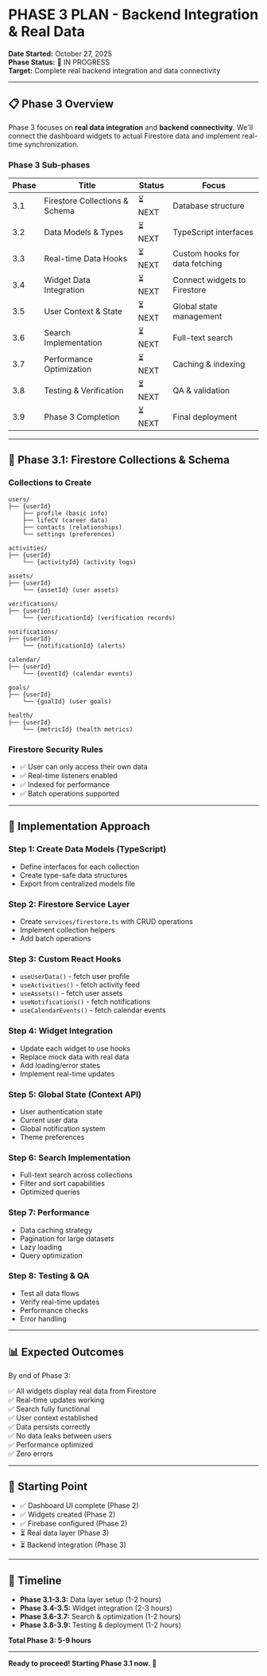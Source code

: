 # PHASE 3 PLAN - Backend Integration & Real Data

**Date Started:** October 27, 2025  
**Phase Status:** 🚀 IN PROGRESS  
**Target:** Complete real backend integration and data connectivity  

---

## 📋 Phase 3 Overview

Phase 3 focuses on **real data integration** and **backend connectivity**. We'll connect the dashboard widgets to actual Firestore data and implement real-time synchronization.

### Phase 3 Sub-phases

| Phase | Title | Status | Focus |
|-------|-------|--------|-------|
| 3.1 | Firestore Collections & Schema | ⏳ NEXT | Database structure |
| 3.2 | Data Models & Types | ⏳ NEXT | TypeScript interfaces |
| 3.3 | Real-time Data Hooks | ⏳ NEXT | Custom hooks for data fetching |
| 3.4 | Widget Data Integration | ⏳ NEXT | Connect widgets to Firestore |
| 3.5 | User Context & State | ⏳ NEXT | Global state management |
| 3.6 | Search Implementation | ⏳ NEXT | Full-text search |
| 3.7 | Performance Optimization | ⏳ NEXT | Caching & indexing |
| 3.8 | Testing & Verification | ⏳ NEXT | QA & validation |
| 3.9 | Phase 3 Completion | ⏳ NEXT | Final deployment |

---

## 🎯 Phase 3.1: Firestore Collections & Schema

### Collections to Create

```
users/
├── {userId}
    ├── profile (basic info)
    ├── lifeCV (career data)
    ├── contacts (relationships)
    └── settings (preferences)

activities/
├── {userId}
    └── {activityId} (activity logs)

assets/
├── {userId}
    └── {assetId} (user assets)

verifications/
├── {userId}
    └── {verificationId} (verification records)

notifications/
├── {userId}
    └── {notificationId} (alerts)

calendar/
├── {userId}
    └── {eventId} (calendar events)

goals/
├── {userId}
    └── {goalId} (user goals)

health/
├── {userId}
    └── {metricId} (health metrics)
```

### Firestore Security Rules
- ✅ User can only access their own data
- ✅ Real-time listeners enabled
- ✅ Indexed for performance
- ✅ Batch operations supported

---

## 🔧 Implementation Approach

### Step 1: Create Data Models (TypeScript)
- Define interfaces for each collection
- Create type-safe data structures
- Export from centralized models file

### Step 2: Firestore Service Layer
- Create `services/firestore.ts` with CRUD operations
- Implement collection helpers
- Add batch operations

### Step 3: Custom React Hooks
- `useUserData()` - fetch user profile
- `useActivities()` - fetch activity feed
- `useAssets()` - fetch user assets
- `useNotifications()` - fetch notifications
- `useCalendarEvents()` - fetch calendar events

### Step 4: Widget Integration
- Update each widget to use hooks
- Replace mock data with real data
- Add loading/error states
- Implement real-time updates

### Step 5: Global State (Context API)
- User authentication state
- Current user data
- Global notification system
- Theme preferences

### Step 6: Search Implementation
- Full-text search across collections
- Filter and sort capabilities
- Optimized queries

### Step 7: Performance
- Data caching strategy
- Pagination for large datasets
- Lazy loading
- Query optimization

### Step 8: Testing & QA
- Test all data flows
- Verify real-time updates
- Performance checks
- Error handling

---

## 📊 Expected Outcomes

By end of Phase 3:

✅ All widgets display real data from Firestore  
✅ Real-time updates working  
✅ Search fully functional  
✅ User context established  
✅ Data persists correctly  
✅ No data leaks between users  
✅ Performance optimized  
✅ Zero errors  

---

## 🚀 Starting Point

- ✅ Dashboard UI complete (Phase 2)
- ✅ Widgets created (Phase 2)
- ✅ Firebase configured (Phase 2)
- ⏳ Real data layer (Phase 3)
- ⏳ Backend integration (Phase 3)

---

## 📅 Timeline

- **Phase 3.1-3.3:** Data layer setup (1-2 hours)
- **Phase 3.4-3.5:** Widget integration (2-3 hours)
- **Phase 3.6-3.7:** Search & optimization (1-2 hours)
- **Phase 3.8-3.9:** Testing & deployment (1-2 hours)

**Total Phase 3: 5-9 hours**

---

**Ready to proceed! Starting Phase 3.1 now.** 🚀
